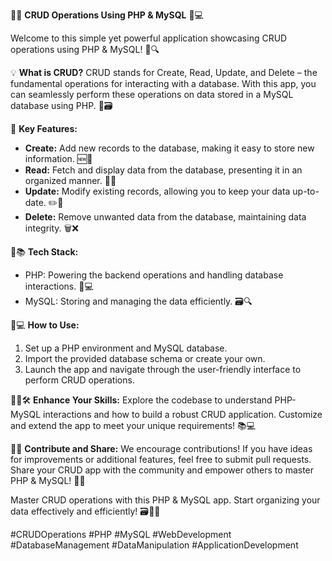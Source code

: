 📝🔧 **CRUD Operations Using PHP & MySQL** 🚀💻

Welcome to this simple yet powerful application showcasing CRUD operations using PHP & MySQL! 📑🔍

💡 **What is CRUD?**
CRUD stands for Create, Read, Update, and Delete – the fundamental operations for interacting with a database. With this app, you can seamlessly perform these operations on data stored in a MySQL database using PHP. 💼🗃️

🌟 **Key Features:**
- **Create:** Add new records to the database, making it easy to store new information. 🆕📝
- **Read:** Fetch and display data from the database, presenting it in an organized manner. 🔎📄
- **Update:** Modify existing records, allowing you to keep your data up-to-date. ✏️🔄
- **Delete:** Remove unwanted data from the database, maintaining data integrity. 🗑️❌

🔧📚 **Tech Stack:**
- PHP: Powering the backend operations and handling database interactions. 🐘💻
- MySQL: Storing and managing the data efficiently. 🗃️🔍

🚀💻 **How to Use:**
1. Set up a PHP environment and MySQL database.
2. Import the provided database schema or create your own.
3. Launch the app and navigate through the user-friendly interface to perform CRUD operations.

👨‍💻🛠️ **Enhance Your Skills:**
Explore the codebase to understand PHP-MySQL interactions and how to build a robust CRUD application. Customize and extend the app to meet your unique requirements! 📚💻

👥🌐 **Contribute and Share:**
We encourage contributions! If you have ideas for improvements or additional features, feel free to submit pull requests. Share your CRUD app with the community and empower others to master PHP & MySQL! 🌟👥

Master CRUD operations with this PHP & MySQL app. Start organizing your data effectively and efficiently! 🗃️💼🚀

#CRUDOperations #PHP #MySQL #WebDevelopment #DatabaseManagement #DataManipulation #ApplicationDevelopment
